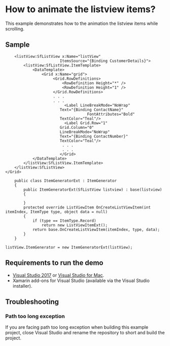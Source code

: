 # How to animate the listview items?
This example demonstrates how to the animation the listview items while scrolling.

## Sample

```xaml
    <listView:SfListView x:Name="listView"
                        ItemsSource="{Binding CustomerDetails}">
        <listView:SfListView.ItemTemplate>
            <DataTemplate>
                <Grid x:Name="grid">
                     <Grid.RowDefinitions>
                         <RowDefinition Height="*" />
                         <RowDefinition Height="1" />
                     </Grid.RowDefinitions>
                     . . .
                     . . .
                          <Label LineBreakMode="NoWrap"
                        Text="{Binding ContactName}"
                                    FontAttributes="Bold"
                        TextColor="Teal"/>
                          <Label Grid.Row="1"
                        Grid.Column="0"
                        LineBreakMode="NoWrap"
                        Text="{Binding ContactNumber}"
                        TextColor="Teal"/>
                         . . .
                         . . .
                        </Grid>
            </DataTemplate>
        </listView:SfListView.ItemTemplate>
    </listView:SfListView>
</Grid>

    public class ItemGeneratorExt : ItemGenerator
    {        
        public ItemGeneratorExt(SfListView listview) : base(listview)
        {
            
        }
        protected override ListViewItem OnCreateListViewItem(int itemIndex, ItemType type, object data = null)
        {
            if (type == ItemType.Record)
                return new ListViewItemExt();
            return base.OnCreateListViewItem(itemIndex, type, data);
        }
    }

listView.ItemGenerator = new ItemGeneratorExt(listView);
```


## <a name="requirements-to-run-the-demo"></a>Requirements to run the demo ##

* [Visual Studio 2017](https://visualstudio.microsoft.com/downloads/) or [Visual Studio for Mac](https://visualstudio.microsoft.com/vs/mac/).
* Xamarin add-ons for Visual Studio (available via the Visual Studio installer).

## <a name="troubleshooting"></a>Troubleshooting ##
### Path too long exception
If you are facing path too long exception when building this example project, close Visual Studio and rename the repository to short and build the project.
